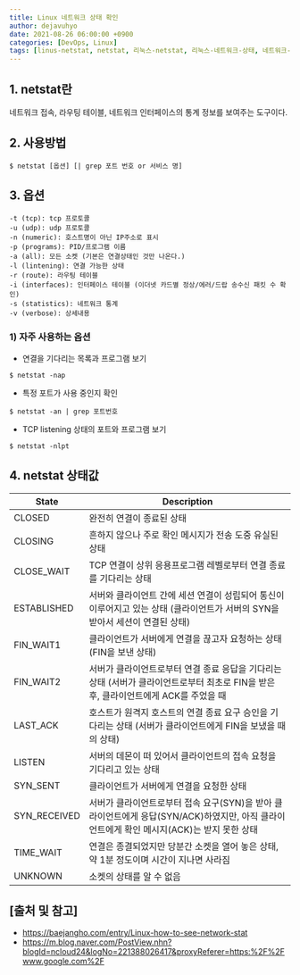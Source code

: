 ```yaml
---
title: Linux 네트워크 상태 확인
author: dejavuhyo
date: 2021-08-26 06:00:00 +0900
categories: [DevOps, Linux]
tags: [linus-netstat, netstat, 리눅스-netstat, 리눅스-네트워크-상태, 네트워크-상태]
---
```


## 1. netstat란
네트워크 접속, 라우팅 테이블, 네트워크 인터페이스의 통계 정보를 보여주는 도구이다.

## 2. 사용방법

```shell
$ netstat [옵션] [| grep 포트 번호 or 서비스 명]
```

## 3. 옵션

```text
-t (tcp): tcp 프로토콜
-u (udp): udp 프로토콜
-n (numeric): 호스트명이 아닌 IP주소로 표시
-p (programs): PID/프로그램 이름
-a (all): 모든 소켓 (기본은 연결상태인 것만 나온다.)
-l (lintening): 연결 가능한 상태
-r (route): 라우팅 테이블
-i (interfaces): 인터페이스 테이블 (이더넷 카드별 정상/에러/드랍 송수신 패킷 수 확인)
-s (statistics): 네트워크 통계
-v (verbose): 상세내용
```

### 1) 자주 사용하는 옵션

* 연결을 기다리는 목록과 프로그램 보기

```shell
$ netstat -nap
```

* 특정 포트가 사용 중인지 확인

```shell
$ netstat -an | grep 포트번호
```

* TCP listening 상태의 포트와 프로그램 보기

```shell
$ netstat -nlpt
```

## 4. netstat 상태값

| State | Description |
|-----|-----|
| CLOSED | 완전히 연결이 종료된 상태 |
| CLOSING | 흔하지 않으나 주로 확인 메시지가 전송 도중 유실된 상태 |
| CLOSE_WAIT | TCP 연결이 상위 응용프로그램 레벨로부터 연결 종료를 기다리는 상태 |
| ESTABLISHED | 서버와 클라이언트 간에 세션 연결이 성립되어 통신이 이루어지고 있는 상태 (클라이언트가 서버의 SYN을 받아서 세션이 연결된 상태) |
| FIN_WAIT1 | 클라이언트가 서버에게 연결을 끊고자 요청하는 상태 (FIN을 보낸 상태) |
| FIN_WAIT2 | 서버가 클라이언트로부터 연결 종료 응답을 기다리는 상태 (서버가 클라이언트로부터 최초로 FIN을 받은 후, 클라이언트에게 ACK를 주었을 때 |
| LAST_ACK | 호스트가 원격지 호스트의 연결 종료 요구 승인을 기다리는 상태 (서버가 클라이언트에게 FIN을 보냈을 때의 상태) |
| LISTEN | 서버의 데몬이 떠 있어서 클라이언트의 접속 요청을 기다리고 있는 상태 |
| SYN_SENT | 클라이언트가 서버에게 연결을 요청한 상태 |
| SYN_RECEIVED | 서버가 클라이언트로부터 접속 요구(SYN)을 받아 클라이언트에게 응답(SYN/ACK)하였지만, 아직 클라이언트에게 확인 메시지(ACK)는 받지 못한 상태 |
| TIME_WAIT | 연결은 종결되었지만 당분간 소켓을 열어 놓은 상태, 약 1분 정도이며 시간이 지나면 사라짐 |
| UNKNOWN | 소켓의 상태를 알 수 없음 |

## [출처 및 참고]
* <https://baejangho.com/entry/Linux-how-to-see-network-stat>
* <https://m.blog.naver.com/PostView.nhn?blogId=ncloud24&logNo=221388026417&proxyReferer=https:%2F%2Fwww.google.com%2F>
